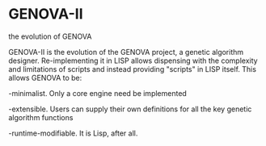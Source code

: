 # GENOVA-II
the evolution of GENOVA

GENOVA-II is the evolution of the GENOVA project, a genetic algorithm designer. 
Re-implementing it in LISP allows dispensing with the complexity and limitations of scripts and instead
providing "scripts" in LISP itself. This allows GENOVA to be:

-minimalist. Only a core engine need be implemented

-extensible. Users can supply their own definitions for all the key genetic algorithm functions

-runtime-modifiable. It is Lisp, after all.
